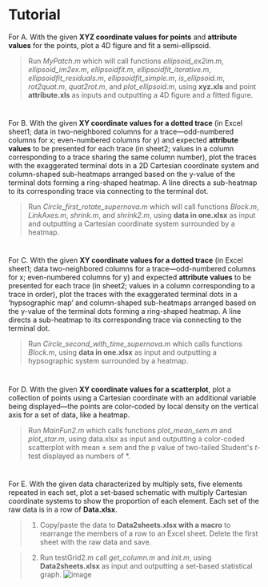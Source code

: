 # Tutorial
For A.  With the given **XYZ coordinate values for points** and **attribute values**
    for the points, plot a 4D figure and fit a semi-ellipsoid.

>   Run *MyPatch.m* which will call functions *ellipsoid_ex2im.m*,
>   *ellipsoid_im2ex.m*, *ellipsoidfit.m*, *ellipsoidfit_iterative.m*,
>   *ellipsoidfit_residuals.m*, *ellipsoidfit_simple.m*, *is_ellipsoid.m*,
>   *rot2quat.m*, *quat2rot.m*, and *plot_ellipsoid.m*, using **xyz.xls** and point
>   **attribute.xls** as inputs and outputting a 4D figure and a fitted figure.
# 
For B.  With the given **XY coordinate values for a dotted trace** (in Excel sheet1; 
    data in two-neighbored columns for a trace—odd-numbered columns for x;
    even-numbered columns for y) and expected **attribute values** to be
    presented for each trace (in sheet2; values in a column corresponding to a
    trace sharing the same column number), plot the traces with the exaggerated
    terminal dots in a 2D Cartesian coordinate system and column-shaped
    sub-heatmaps arranged based on the y-value of the terminal dots forming a
    ring-shaped heatmap. A line directs a sub-heatmap to its corresponding trace
    via connecting to the terminal dot.

>   Run *Circle_first_rotate_supernova.m* which will call functions *Block.m*,
>   *LinkAxes.m*, *shrink.m*, and *shrink2.m*, using **data in one.xlsx** as
>   input and outputting a Cartesian coordinate system surrounded by a heatmap.
# 
For C.  With the given **XY coordinate values for a dotted trace** (in Excel sheet1; 
    data two-neighbored columns for a trace­—odd-numbered columns for x;
    even-numbered columns for y) and expected **attribute values** to be
    presented for each trace (in sheet2; values in a column corresponding to a
    trace in order), plot the traces with the exaggerated terminal dots in a
    ‘hypsographic map’ and column-shaped sub-heatmaps arranged based on the
    y-value of the terminal dots forming a ring-shaped heatmap. A line directs a
    sub-heatmap to its corresponding trace via connecting to the terminal dot.

>   Run *Circle_second_with_time_supernova.m* which calls functions
>   *Block.m*, using **data in one.xlsx** as input and outputting a hypsographic
>   system surrounded by a heatmap.
# 
For D.  With the given **XY coordinate values for a scatterplot**, plot a collection
    of points using a Cartesian coordinate with an additional variable being
    displayed—the points are color-coded by local density on the vertical axis
    for a set of data, like a heatmap.

>   Run *MainFun2.m* which calls functions *plot_mean_sem.m* and *plot_star.m*,
>   using data.xlsx as input and outputting a color-coded scatterplot with mean
>   ± sem and the p value of two-tailed Student's *t*-test displayed as numbers of \*.
# 
For E.  With the given data characterized by multiply sets, five elements repeated
    in each set, plot a set-based schematic with multiply Cartesian coordinate
    systems to show the proportion of each element. Each set of the raw data is
    in a row of **Data.xlsx**.

>   1.  Copy/paste the data to **Data2sheets.xlsx with a macro** to rearrange the
>       members of a row to an Excel sheet. Delete the first sheet with the raw data
>       and save.

>   2.  Run testGrid2.m call *get_column.m* and *init.m*, using **Data2sheets.xlsx**
>       as input and outputting a set-based statistical graph.
![image](https://github.com/gaskinwang/ShowData/blob/master/macrofigure.png)
